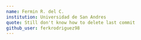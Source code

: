 ```yaml
---
name: Fermin R. del C. 
institution: Universidad de San Andres
quote: Still don't know how to delete last commit
github_user: ferkrodriguez98
---
```

